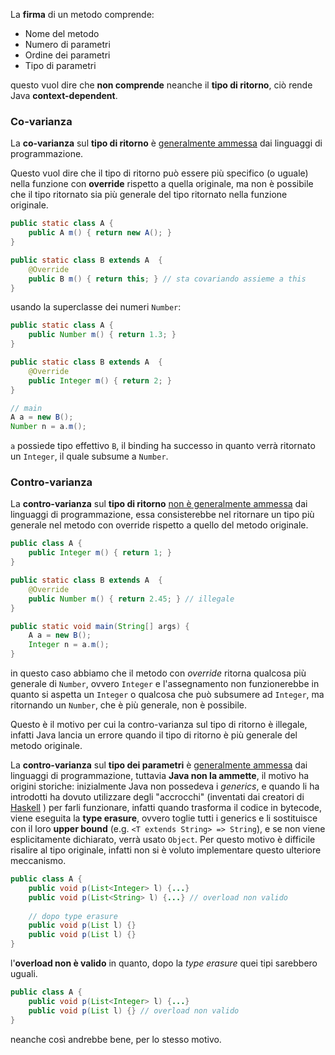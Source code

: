 La **firma** di un metodo comprende:
- Nome del metodo
- Numero di parametri
- Ordine dei parametri
- Tipo di parametri

questo vuol dire che **non comprende** neanche il **tipo di ritorno**, ciò rende Java **context-dependent**.

### Co-varianza
La **co-varianza** sul **tipo di ritorno** è <u>generalmente ammessa</u> dai linguaggi di programmazione.

Questo vuol dire che il tipo di ritorno può essere più specifico (o uguale) nella funzione con **override** rispetto a quella originale, ma non è possibile che il tipo ritornato sia più generale del tipo ritornato nella funzione originale.

```java
public static class A {
	public A m() { return new A(); }
}

public static class B extends A  {
	@Override
	public B m() { return this; } // sta covariando assieme a this
}
```

usando la superclasse dei numeri `Number`:
```java
public static class A {
	public Number m() { return 1.3; }
}

public static class B extends A  {
	@Override
	public Integer m() { return 2; }
}

// main
A a = new B();
Number n = a.m();
```

`a` possiede tipo effettivo `B`, il binding ha successo in quanto verrà ritornato un `Integer`, il quale subsume a `Number`.

### Contro-varianza
La **contro-varianza** sul **tipo di ritorno** <u>non è generalmente ammessa</u> dai linguaggi di programmazione, essa consisterebbe nel ritornare un tipo più generale nel metodo con override rispetto a quello del metodo originale. 

```java
public class A {
	public Integer m() { return 1; }
}

public static class B extends A  {
	@Override
	public Number m() { return 2.45; } // illegale
}

public static void main(String[] args) {
	A a = new B();
	Integer n = a.m();
}
```

in questo caso abbiamo che il metodo con _override_ ritorna qualcosa più generale di `Number`, ovvero `Integer` e l'assegnamento non funzionerebbe in quanto si aspetta un `Integer` o qualcosa che può subsumere ad `Integer`, ma ritornando un `Number`, che è più generale, non è possibile.

Questo è il motivo per cui la contro-varianza sul tipo di ritorno è illegale, infatti Java lancia un errore quando il tipo di ritorno è più generale del metodo originale.


La **contro-varianza** sul **tipo dei parametri** è <u>generalmente ammessa</u> dai linguaggi di programmazione, tuttavia **Java non la ammette**, il motivo ha origini storiche:
	inizialmente Java non possedeva i _generics_, e quando li ha introdotti ha dovuto utilizzare degli "accrocchi" (inventati dai creatori di [Haskell](https://www.haskell.org/) ) per farli funzionare, infatti quando trasforma il codice in bytecode, viene eseguita la **type erasure**, ovvero toglie tutti i generics e li sostituisce con il loro **upper bound** (e.g. `<T extends String> => String`), e se non viene esplicitamente dichiarato, verrà usato `Object`.
	Per questo motivo è difficile risalire al tipo originale, infatti non si è voluto implementare questo ulteriore meccanismo.

```java
public class A {
	public void p(List<Integer> l) {...}
	public void p(List<String> l) {...} // overload non valido
	
	// dopo type erasure
	public void p(List l) {}
	public void p(List l) {}
}
```

l'**overload non è valido** in quanto, dopo la _type erasure_ quei tipi sarebbero uguali.

```java
public class A {
	public void p(List<Integer> l) {...}
	public void p(List l) {} // overload non valido
}
```

neanche così andrebbe bene, per lo stesso motivo.


